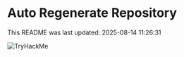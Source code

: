 # Auto Regenerate Repository

This README was last updated: 2025-08-14 11:26:31

 ![TryHackMe](https://tryhackme.com/badge/533634)